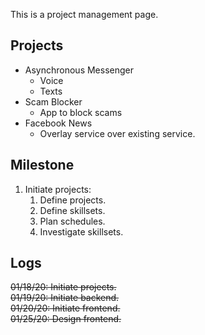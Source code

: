This is a project management page.

## Projects

* Asynchronous Messenger
    * Voice
    * Texts
* Scam Blocker
    * App to block scams
* Facebook News
    * Overlay service over existing service.

## Milestone

1. Initiate projects:
    1. Define projects.
    1. Define skillsets.
    1. Plan schedules.
    1. Investigate skillsets.

## Logs

~~01/18/20: Initiate projects.~~<br/>
~~01/19/20: Initiate backend.~~<br/>
~~01/20/20: Initiate frontend.~~<br/>
~~01/25/20: Design frontend.~~


